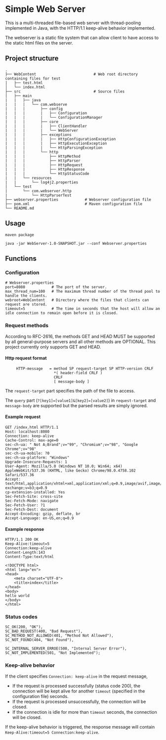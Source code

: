 # Simple Web Server

This is a multi-threaded file-based web server with thread-pooling implemented in Java, with the HTTP/1.1 keep-alive behavior implemented.

The webserver is a static file system that can allow client to have access to the static html files on the server. 

## Project structure

    .
    ├── WebContent                          # Web root directory containing files for test
    |   ├── test.html                              
    │   └── index.html              
    ├── src                                 # Source files
    │   ├── main             
    |   |   ├── java
    |   |   |   └── com.webserve 
    |   |   |       ├── config             
    |   |   |       |   ├── Configuration             
    |   |   |       |   └── ConfigurationManager              
    |   |   |       ├── core              
    |   |   |       |   ├── ClientHandler              
    |   |   |       |   └── WebServer              
    |   |   |       ├── exceptions              
    |   |   |       |   ├── HttpConfigurationException              
    |   |   |       |   ├── HttpExecutionException              
    |   |   |       |   └── HttpParsingException             
    |   |   |       └── http              
    |   |   |           ├── HttpMethod             
    |   |   |           ├── HttpParser              
    |   |   |           ├── HttpRequest             
    |   |   |           ├── HttpResponse             
    |   |   |           └── HttpStatusCode             
    |   |   └── resources           
    |   |       └── log4j2.properties              
    │   └── test
    |       └── com.webserver.http
    |           └── HttpParserTest
    ├── webserver.properties            # Webserver configuration file
    ├── pom.xml                         # Maven configuration file
    └── README.md

## Usage

```
maven package
```

```
java -jar WebServer-1.0-SNAPSHOT.jar --conf Webserver.properties
```

## Functions

### Configuration

```
# Webserver.properties
port=8080            # The port of the server.
max_thread_num=100   # The maximum thread number of the thread pool to handle the clients.
webroot=WebContent   # Directory where the files that clients can request are stored.
timeout=5            # The time in seconds that the host will allow an idle connection to remain open before it is closed.
```

### Request methods

According to RFC-2616,  the methods GET and HEAD MUST be supported by all general-purpose servers and all other methods are OPTIONAL. This project currently only supports GET and HEAD.

#### Http request format

```
     HTTP-message   = method SP request-target SP HTTP-version CRLF
                      *( header-field CRLF )
                      CRLF
                      [ message-body ]
```

The `request-target` part specifies the path of the file to access.

The `query` part (`?[key1]=[value1]&[key2]=[value2]`) in `request-target` and `message-body` are supported but the parsed results are simply ignored.

#### Example request

```
GET /index.html HTTP/1.1
Host: localhost:8080
Connection: keep-alive
Cache-Control: max-age=0
sec-ch-ua: " Not A;Brand";v="99", "Chromium";v="98", "Google Chrome";v="98"
sec-ch-ua-mobile: ?0
sec-ch-ua-platform: "Windows"
Upgrade-Insecure-Requests: 1
User-Agent: Mozilla/5.0 (Windows NT 10.0; Win64; x64) AppleWebKit/537.36 (KHTML, like Gecko) Chrome/98.0.4758.102 Safari/537.36
Accept: text/html,application/xhtml+xml,application/xml;q=0.9,image/avif,image/webp,image/apng,*/*;q=0.8,application/signed-exchange;v=b3;q=0.9
cp-extension-installed: Yes
Sec-Fetch-Site: cross-site
Sec-Fetch-Mode: navigate
Sec-Fetch-User: ?1
Sec-Fetch-Dest: document
Accept-Encoding: gzip, deflate, br
Accept-Language: en-US,en;q=0.9
```

#### Example response

```
HTTP/1.1 200 OK
Keep-Alive:timeout=5
Connection:keep-alive
Content-Length:143
Content-Type:text/html

<!DOCTYPE html>
<html lang="en">
<head>
    <meta charset="UTF-8">
    <title>index</title>
</head>
<body>
hello world
</body>
</html>
```

### Status codes

```
SC_OK(200, "OK"),
SC_BAD_REQUEST(400, "Bad Request"),
SC_METHOD_NOT_ALLOWED(401, "Method Not Allowed"),
SC_NOT_FOUND(404, "Not Found"),

SC_INTERNAL_SERVER_ERROE(500, "Internal Server Error"),
SC_NOT_IMPLEMENTED(501, "Not Implemented");
```

### Keep-alive behavior

If the client specifies `Connection: keep-alive` in the request message,

- If the request is processed successfully (status code 200), the connection will be kept alive for another `timeout` (specified in the configuration file) seconds. 
- If the request is processed unsuccessfully, the connection will be closed. 
- If the connection is idle for more than `timeout` seconds, the connection will be closed.

If the keep-alive behavior is triggered, the response message will contain `Keep-Alive:timeout=5 Connection:keep-alive`.

